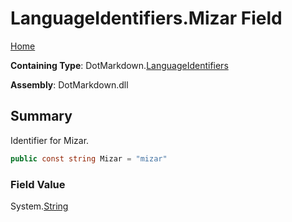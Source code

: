 <a name="_top"></a>

# LanguageIdentifiers\.Mizar Field

[Home](../../../README.md#_top)

**Containing Type**: DotMarkdown\.[LanguageIdentifiers](../README.md#_top)

**Assembly**: DotMarkdown\.dll

## Summary

Identifier for Mizar\.

```csharp
public const string Mizar = "mizar"
```

### Field Value

System\.[String](https://docs.microsoft.com/en-us/dotnet/api/system.string)